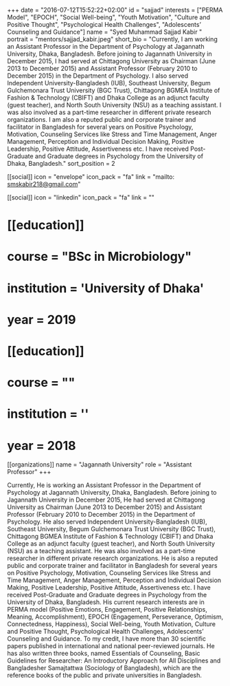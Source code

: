 +++
date = "2016-07-12T15:52:22+02:00"
id = "sajjad"
interests = ["PERMA Model", "EPOCH", "Social Well-being", "Youth Motivation", "Culture and Positive Thought", "Psychological Health Challenges", "Adolescents’ Counseling and Guidance"]
name = "Syed Muhammad Sajjad Kabir	"
portrait = "mentors/sajjad_kabir.jpeg"
short_bio = "Currently, I am working an Assistant Professor in the Department of Psychology at Jagannath University, Dhaka, Bangladesh. Before joining to Jagannath University in December 2015, I had served at Chittagong University as Chairman (June 2013 to December 2015) and Assistant Professor (February 2010 to December 2015) in the Department of Psychology. I also served Independent University-Bangladesh (IUB), Southeast University, Begum Gulchemonara Trust University (BGC Trust), Chittagong BGMEA Institute of Fashion & Technology (CBIFT) and Dhaka College as an adjunct faculty (guest teacher), and North South University (NSU) as a teaching assistant. I was also involved as a part-time researcher in different private research organizations. I am also a reputed public and corporate trainer and facilitator in Bangladesh for several years on Positive Psychology, Motivation, Counseling Services like Stress and Time Management, Anger Management, Perception and Individual Decision Making, Positive Leadership, Positive Attitude, Assertiveness etc. I have received Post-Graduate and Graduate degrees in Psychology from the University of Dhaka, Bangladesh."
sort_position = 2

[[social]]
    icon = "envelope"
    icon_pack = "fa"
    link = "mailto:	smskabir218@gmail.com"

[[social]]
    icon = "linkedin"
    icon_pack = "fa"
    link = ""

# [[education]]
#     course = "BSc in Microbiology"
#     institution = 'University of Dhaka'
#     year = 2019
#
# [[education]]
#     course = ""
#     institution = ''
#     year = 2018

[[organizations]]
    name = "Jagannath University"
    role = "Assistant Professor"
+++

Currently, He is working an Assistant Professor in the Department of Psychology at Jagannath University, Dhaka, Bangladesh. Before joining to Jagannath University in December 2015, He had served at Chittagong University as Chairman (June 2013 to December 2015) and Assistant Professor (February 2010 to December 2015) in the Department of Psychology. He also served Independent University-Bangladesh (IUB), Southeast University, Begum Gulchemonara Trust University (BGC Trust), Chittagong BGMEA Institute of Fashion & Technology (CBIFT) and Dhaka College as an adjunct faculty (guest teacher), and North South University (NSU) as a teaching assistant. He was also involved as a part-time researcher in different private research organizations. He is also a reputed public and corporate trainer and facilitator in Bangladesh for several years on Positive Psychology, Motivation, Counseling Services like Stress and Time Management, Anger Management, Perception and Individual Decision Making, Positive Leadership, Positive Attitude, Assertiveness etc. I have received Post-Graduate and Graduate degrees in Psychology from the University of Dhaka, Bangladesh. His current research interests are in PERMA model (Positive Emotions, Engagement, Positive Relationships, Meaning, Accomplishment), EPOCH (Engagement, Perseverance, Optimism, Connectedness, Happiness), Social Well-being, Youth Motivation, Culture and Positive Thought, Psychological Health Challenges, Adolescents’ Counseling and Guidance. To my credit, I have more than 30 scientific papers published in international and national peer-reviewed journals. He has also written three books, named Essentials of Counseling, Basic Guidelines for Researcher: An Introductory Approach for All Disciplines and Bangladesher Samajtattwa (Sociology of Bangladesh), which are the reference books of the public and private universities in Bangladesh.

 